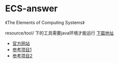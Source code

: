 # ECS-answer
《The Elements of Computing Systems》

resource/tool/ 下的工具需要java环境才能运行 [下载地址](https://www.java.com/download/ie_manual.jsp)
* [官方网站](https://www.nand2tetris.org/)
* [参考项目1](https://github.com/woai3c/nand2tetris)
* [参考项目2](https://github.com/FusionBolt/The-Elements-of-Computer-Systems-Project)
